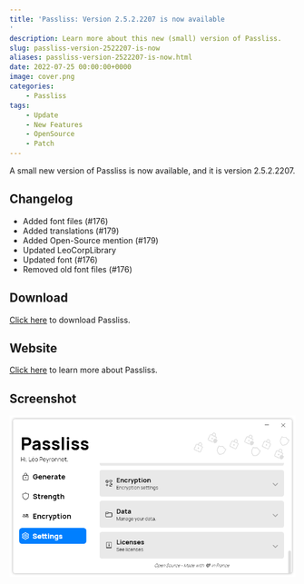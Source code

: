 ```yaml
---
title: 'Passliss: Version 2.5.2.2207 is now available
'
description: Learn more about this new (small) version of Passliss.
slug: passliss-version-2522207-is-now
aliases: passliss-version-2522207-is-now.html
date: 2022-07-25 00:00:00+0000
image: cover.png
categories:
    - Passliss
tags:
    - Update
    - New Features
    - OpenSource
    - Patch
---
```

A small new version of Passliss is now available, and it is version 2.5.2.2207.

## Changelog

- Added font files (#176)
- Added translations (#179)
- Added Open-Source mention (#179)
- Updated LeoCorpLibrary
- Updated font (#176)
- Removed old font files (#176)

## Download

[Click here](http://tinyurl.com/Passliss) to download Passliss.

## Website

[Click here](https://leocorporation.dev/store/passliss) to learn more about Passliss.

## Screenshot
![The "Settings" page of Passliss](cover.png)